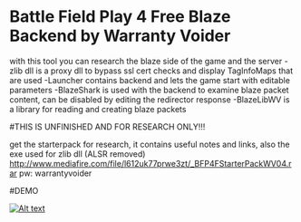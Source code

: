 # Battle Field Play 4 Free Blaze Backend by Warranty Voider

with this tool you can research the blaze side of the game and the server
-zlib dll is a proxy dll to bypass ssl cert checks and display TagInfoMaps that are used
-Launcher contains backend and lets the game start with editable parameters
-BlazeShark is used with the backend to examine blaze packet content, can be disabled by editing the redirector response
-BlazeLibWV is a library for reading and creating blaze packets

#THIS IS UNFINISHED AND FOR RESEARCH ONLY!!!

get the starterpack for research, it contains useful notes and links, also the exe used for zlib dll (ALSR removed)
http://www.mediafire.com/file/l612uk77prwe3zt/_BFP4FStarterPackWV04.rar
pw: warrantyvoider

#DEMO

[![Alt text](https://img.youtube.com/vi/lI8_xpKC2vI/0.jpg)](https://www.youtube.com/watch?v=lI8_xpKC2vI)